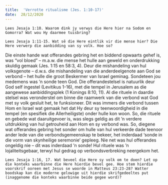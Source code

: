 ```yaml
---
title:  'Verrotte ritualisme (Jes. 1:10-17)'
date:  28/12/2020
---
```


`Lees Jesaja 1:10. Waarom dink jy verwys die Here hier na Sodom en Gomorra? Wat wou Hy daarmee tuisbring?`

`Lees Jesaja 1:11-15. Wat sê die Here eintlik vir die mense hier? Die Here verwerp die aanbidding van sy volk. Hoe so?`

Die einste hande wat offerandes gebring het en biddend opwaarts gehef is, was “vol bloed” – m.a.w. die mense het hulle aan geweld en onderdrukking skuldig gemaak (Jes. 1:15 en 58:3, 4). Deur die mishandeling van hul volksgenote – d.w.s. die mishandeling van die anderdeelgenote aan God se verbond – het hulle die groot Beskermer van Israel geminag. Sondeteen jou medemens was ’n sonde teen God.  Die offerandestelsel is natuurlik deur God self ingestel (Levitikus 1-16), met die tempel in Jerusalem as die aangewese aanbiddingsplek (1 Konings 8:10, 11). Al die rituele in daardie stelsel was veronderstel om binne die raamwerk van die verbond wat God met sy volk gesluit het, te funksioneer. Dit was immers die verbond tussen Hom en Israel wat gemaak het dat Hy deur sy teenwoordigheid in die tempel (en spesifiek die Allerheiligste) onder hulle kon woon. So, die rituele en gebede wat daaruitgevoer is, was slegs geldig as dit ’n verdere uitdrukking van hul getrouheid aan Hom en sy verbond was. So, diegene wat offerandes gebring het sonder om hulle van hul verkeerde dade teenoor ander lede van die verbondsgemeenskap te bekeer, het inderdaad ‘sonde in die vorm van skynheilige seremonie’ gepleeg. Nie net was hul offerandes ongeldig nie – dit was inderdaad ’n sonde! Hul rituele was ’n lojaliteitsgebaar, terwyl hul gedrag op verbondsverbreking neergekom het.

`Lees Jesaja 1:16, 17. Wat beveel die Here sy volk om te doen? Let op die konteks waarbinne die Here hierdie bevel gee. Hoe stem hierdie voorskrif ooreen met Jesus se woorde in Matteus 23:23-28? Watter boodskap kan die moderne gelowige uit hierdie skrifgedeeltes put (inaggenome die konteks waarbinne beide gegee word)?`